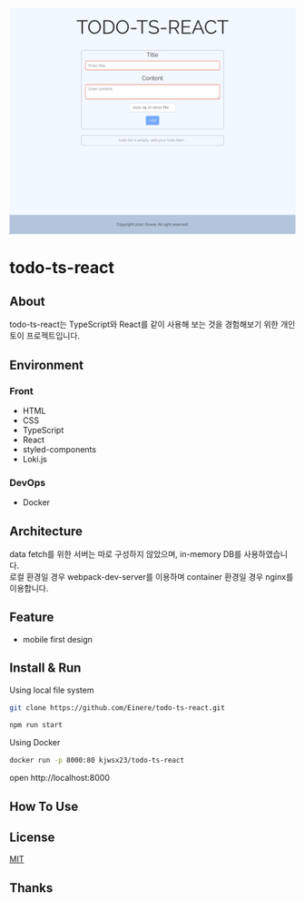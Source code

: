 ![demo screenshot](./src/image/screenshot.png)
# todo-ts-react

## About
todo-ts-react는 TypeScript와 React를 같이 사용해 보는 것을 경험해보기 위한 개인 토이 프로젝트입니다. 

## Environment
### Front
- HTML
- CSS
- TypeScript
- React
- styled-components
- Loki.js

### DevOps
- Docker

## Architecture
data fetch를 위한 서버는 따로 구성하지 않았으며, in-memory DB를 사용하였습니다.   
로컬 환경일 경우 webpack-dev-server를 이용하며 container 환경일 경우 nginx를 이용합니다.

## Feature
- mobile first design

## Install & Run
Using local file system

```bash
git clone https://github.com/Einere/todo-ts-react.git
```

```bash
npm run start
```

Using Docker

```bash
docker run -p 8000:80 kjwsx23/todo-ts-react
```
open http://localhost:8000

## How To Use

## License
[MIT](./LICENSE)

## Thanks

